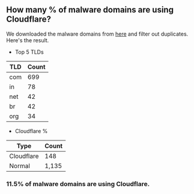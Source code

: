 ## How many % of malware domains are using Cloudflare?


We downloaded the malware domains from [here](https://urlhaus.abuse.ch) and filter out duplicates.
Here's the result.


[//]: # (start replacement)


- Top 5 TLDs

| TLD | Count |
| --- | --- |
| com | 699 |
| in | 78 |
| net | 42 |
| br | 42 |
| org | 34 |


- Cloudflare %

| Type | Count |
| --- | --- |
| Cloudflare | 148 |
| Normal | 1,135 |


### 11.5% of malware domains are using Cloudflare.